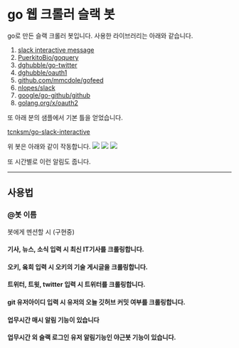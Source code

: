 # go 웹 크롤러 슬랙 봇

go로 만든 슬랙 크롤러 봇입니다. 사용한 라이브러리는 아래와 같습니다.

1. [slack interactive message](https://api.slack.com/interactive-messages)
2. [PuerkitoBio/goquery](https://github.com/PuerkitoBio/goquery)
3. [dghubble/go-twitter](https://github.com/dghubble/go-twitter/twitter)
4. [dghubble/oauth1](https://github.com/dghubble/oauth1)
5. [github.com/mmcdole/gofeed](https://github.com/mmcdole/gofeed)
6. [nlopes/slack](https://github.com/nlopes/slack)
7. [google/go-github/github](https://github.com/google/go-github/github)
8. [golang.org/x/oauth2](https://golang.org/x/oauth2)

또 아래 분의 샘플에서 기본 틀을 얻었습니다.

[tcnksm/go-slack-interactive](https://github.com/tcnksm/go-slack-interactive)

위 봇은 아래와 같이 작동합니다.
![](/src/go_slang_bot/go.gif)
![](/src/go_slang_bot/go2.gif)
![](/src/go_slang_bot/go3.gif)

또 시간별로 이런 알림도 줍니다.

---

## 사용법

### @봇 이름

봇에게 멘션할 시 (구현중)

#### 기사, 뉴스, 소식 입력 시 최신 IT기사를 크롤링합니다.

#### 오키, 옼희 입력 시 오키의 기술 게시글을 크롤링합니다.

#### 트위터, 트윗, twitter 입력 시 트위터를 크롤링합니다.

#### git 유저아이디 입력 시 유저의 오늘 깃허브 커밋 여부를 크롤링합니다.

#### 업무시간 매시 알림 기능이 있습니다

#### 업무시간 외 슬랙 로그인 유저 알림기능인 야근봇 기능이 있습니다.